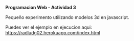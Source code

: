 <strong>Programacion Web - Actividad 3</strong>

Pequeño experimento utilizando modelos 3d en javascript.

Puedes ver el ejemplo en ejecucion aqui:
https://radludg02.herokuapp.com/index.html
